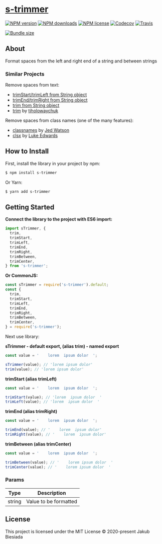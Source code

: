 # [s-trimmer](https://github.com/JB1905/s-trimmer)

[![NPM version](https://flat.badgen.net/npm/v/s-trimmer)](https://www.npmjs.com/package/s-trimmer)
[![NPM downloads](https://flat.badgen.net/npm/dm/s-trimmer)](https://www.npmjs.com/package/s-trimmer)
[![NPM license](https://flat.badgen.net/npm/license/s-trimmer)](https://www.npmjs.com/package/s-trimmer)
[![Codecov](https://flat.badgen.net/codecov/c/github/JB1905/s-trimmer)](https://codecov.io/gh/JB1905/s-trimmer)
[![Travis](https://flat.badgen.net/travis/JB1905/s-trimmer)](https://app.travis-ci.com/github/JB1905/s-trimmer)
<!-- [![Travis](https://img.shields.io/travis/com/JB1905/s-trimmer/main?style=flat-square)](https://app.travis-ci.com/github/JB1905/s-trimmer) -->
[![Bundle size](https://flat.badgen.net/packagephobia/install/s-trimmer)](https://packagephobia.com/result?p=s-trimmer)

## About

Format spaces from the left and right end of a string and between strings

### Similar Projects

Remove spaces from text:

- [trimStart/trimLeft from String object](https://developer.mozilla.org/en-US/docs/Web/JavaScript/Reference/Global_Objects/String/trimStart)
- [trimEnd/trimRight from String object](https://developer.mozilla.org/en-US/docs/Web/JavaScript/Reference/Global_Objects/String/trimEnd)
- [trim from String object](https://developer.mozilla.org/en-US/docs/Web/JavaScript/Reference/Global_Objects/String/Trim)
- [trim](https://www.npmjs.com/package/trim/) by [tjholowaychuk](https://www.npmjs.com/~tjholowaychuk/)

Remove spaces from class names (one of the many features):

- [classnames](https://github.com/JedWatson/classnames/) by [Jed Watson](https://github.com/JedWatson/)
- [clsx](https://github.com/lukeed/clsx/) by [Luke Edwards](https://github.com/lukeed/)

## How to Install

First, install the library in your project by npm:

```sh
$ npm install s-trimmer
```

Or Yarn:

```sh
$ yarn add s-trimmer
```

## Getting Started

**Connect the library to the project with ES6 import:**

```js
import sTrimmer, {
  trim,
  trimStart,
  trimLeft,
  trimEnd,
  trimRight,
  trimBetween,
  trimCenter,
} from 's-trimmer';
```

**Or CommonJS:**

```js
const sTrimmer = require('s-trimmer').default;
const {
  trim,
  trimStart,
  trimLeft,
  trimEnd,
  trimRight,
  trimBetween,
  trimCenter,
} = require('s-trimmer');
```

Next use library:

**sTrimmer - default export, (alias trim) - named export**

```js
const value = '    lorem  ipsum dolor  ';

sTrimmer(value); // 'lorem ipsum dolor'
trim(value); // 'lorem ipsum dolor'
```

**trimStart (alias trimLeft)**

```js
const value = '    lorem  ipsum dolor  ';

trimStart(value); // 'lorem  ipsum dolor  '
trimLeft(value); // 'lorem  ipsum dolor  '
```

**trimEnd (alias trimRight)**

```js
const value = '    lorem  ipsum dolor  ';

trimEnd(value); // '    lorem  ipsum dolor'
trimRight(value); // '    lorem  ipsum dolor'
```

**trimBetween (alias trimCenter)**

```js
const value = '    lorem  ipsum dolor  ';

trimBetween(value); // '    lorem ipsum dolor  '
trimCenter(value); // '    lorem ipsum dolor  '
```

### Params

| Type   | Description           |
| ------ | --------------------- |
| string | Value to be formatted |

## License

This project is licensed under the MIT License © 2020-present Jakub Biesiada
